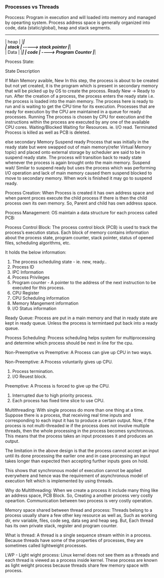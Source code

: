 ### Processes vs Threads 

Proccess:
Program in execution and will loaded into memory and managed by opearting system.
Process address space is generally organized into code, data (static/global), heap and stack segments.
 _________
|   heap  |
|_________|         
|  stack  | -----> stack pointer
|_________|         
|  Data   |
|_________|
|  code   | ----> Program Counter
|_________|

Process State:

State                   Description

If Main Memory avaible,
New                     In this step, the process is about to be created but not yet created, it is the program which is present in                                  secondary memory that will be picked up by OS to create the process.
Ready                   New -> Ready to run. After the creation of a process, the process enters the ready state i.e. the process is loaded                          into the main memory. The process here is ready to run and is waiting to get the CPU time for its execution.                                 Processes that are ready for execution by the CPU are maintained in a queue for ready processes.
Running                 The process is chosen by CPU for execution and the instructions within the process are executed by any one of the                            available CPU cores.
Waiting/Blocked         Waiting for Resources. ie. I/O read.
Terminated              Process is killed as well as PCB is deleted.

else secondary Memory
Suspend ready           Process that was initially in the ready state but were swapped out of main memory(refer Virtual Memory topic) and                            placed onto external storage by scheduler are said to be in suspend ready state. The process will transition back to                         ready state whenever the process is again brought onto the main memory.
Suspend wait/           Similar to suspend ready but uses the process which was performing I/O operation and lack of main memory caused them suspend blocked         to move to secondary memory. When work is finished it may go to suspend ready.

Process Creation:
When Process is created it has own address space and when parent proces execute the child process if there is then the child process own its own memory. So, Parent and child has own address space.

Process Management:
OS maintain a data structure for each process called PCB:

Process Control Block:
The process control block (PCB) is used to track the process’s execution status. Each block of memory contains information about the process state, program counter, stack pointer, status of opened files, scheduling algorithms, etc.

It holds the below information:
1. The process scheduling state - ie. new, ready..
2. Process ID
3. IPC Information
4. Process Privileges 
5. Program counter - A pointer to the address of the next instruction to be executed for this process.
6. CPU Register
7. CPU Scheduling information
8. Memory Mangement information
9. I/O Status information

Ready Queue:
Process are put in a main memory and that in ready state are kept in ready queue. Unless the process is termintaed put back into a
ready queue.

Process Scheduling:
Process scheduling helps system for multiprocessing and determine which process should be next in line for the cpu.

Non-Preemptive vs Preemptive:
A Process can give up CPU in two ways.

Non-Preemptive: 
A Process voluntarily gives up CPU.
1. Process termination.
2. I/O Reuest block.

Preemptive:
A Process is forced to give up the CPU.
1. Interrupted due to high priority process.
2. Each process has fixed time slice to use CPU.

Multithreading:
With single process do more than one thing at a time. Suppose there is a process, that receiving real time inputs and corresponding to each input it has to produce a certain output. Now, if the process is not multi-threaded ie if the process does not involve multiple threads, then the whole processing in the process becomes synchronous. This means that the process takes an input processes it and produces an output.

The limitation in the above design is that the process cannot accept an input until its done processing the earlier one and in case processing an input takes longer than expected then accepting further inputs goes on hold.

This shows that synchronous model of execution cannot be applied everywhere and hence was the requirement of asynchronous model of execution felt which is implemented by using threads.


Why do Multithreading:
When we create a process it include many thing like an address space, PCB Block. So, Creating a another process very costly opeartion.
Communication between two process is very costly operation.

Memory space shared between thread and process:
Threads belong to a process usually share a few other key resource as well as, Such as working dir, env variable, files, code seg, data seg and heap seg. But, Each thread has its own private stack, register and program counter.

What is thread:
A thread is a single sequence stream within in a process. Because threads have some of the properties of processes, they are sometimes called lightweight processes.

LWP - Light wight process:
Linux kernel does not see them as a threads and each thread is viewed as a process inside kernel. These process are known as light weight process because threads share few memory space with process.











